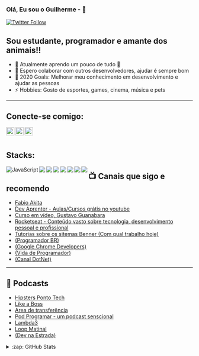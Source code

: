 ### Olá, Eu sou o Guilherme -  👋

[![Twitter Follow](https://img.shields.io/twitter/follow/gxavierfaria?color=1DA1F2&logo=twitter&style=for-the-badge)](https://twitter.com/gxavierfaria)

## Sou estudante, programador e amante dos animais!!

- 🌱 Atualmente aprendo um pouco de tudo 🤣
- 👯 Espero colaborar com outros desenvolvedores, ajudar é sempre bom
- 🥅 2020 Goals: Melhorar meu conhecimento em desenvolvimento e ajudar as pessoas
- ⚡ Hobbies: Gosto de esportes, games, cinema, música e pets

---

## Conecte-se comigo:

[<img align="left" alt="gxavierfaria | Twitter" width="22px" src="https://cdn.jsdelivr.net/npm/simple-icons@v3/icons/twitter.svg" />][twitter]
[<img align="left" alt="guilherme-xavier-de-faria | LinkedIn" width="22px" src="https://cdn.jsdelivr.net/npm/simple-icons@v3/icons/linkedin.svg" />][linkedin]
[<img align="left" alt="guixavierfaria | Instagram" width="22px" src="https://cdn.jsdelivr.net/npm/simple-icons@v3/icons/instagram.svg" />][instagram]

<br></br>

## Stacks:


<img align="left" alt="JavaScript" src="https://img.shields.io/badge/javascript%20-%23323330.svg?&style=for-the-badge&logo=javascript&logoColor=%23F7DF1E"/>

<img align="left" src="https://img.shields.io/badge/markdown-%23000000.svg?&style=for-the-badge&logo=markdown&logoColor=white"/>

<img align="left" src="https://img.shields.io/badge/github%20-%23121011.svg?&style=for-the-badge&logo=github&logoColor=white"/>

<img align="left" src="https://img.shields.io/badge/mysql-%2300f.svg?&style=for-the-badge&logo=mysql&logoColor=white"/>

<img align="left" src="https://img.shields.io/badge/html5%20-%23E34F26.svg?&style=for-the-badge&logo=html5&logoColor=white"/>

<img align="left" src="https://img.shields.io/badge/css3%20-%231572B6.svg?&style=for-the-badge&logo=css3&logoColor=white"/>

<img align="left" src="https://img.shields.io/badge/git%20-%23F05033.svg?&style=for-the-badge&logo=git&logoColor=white"/>

<img align="left" src="https://img.shields.io/badge/c%23%20-%23239120.svg?&style=for-the-badge&logo=c-sharp&logoColor=white"/>





## 📺 Canais que sigo e recomendo


- [Fabio Akita](https://www.youtube.com/user/AkitaOnRails)
- [Dev Aprenter - Aulas/Cursos grátis no youtube](https://www.youtube.com/c/DevAprender)
- [Curso em vídeo, Gustavo Guanabara](https://www.youtube.com/user/cursosemvideo)
- [Rocketseat - Conteúdo vasto sobre tecnologia, desenvolvimento pessoal e profissional](https://www.youtube.com/channel/UCSfwM5u0Kce6Cce8_S72olg)
- [Tutorias sobre os sitemas Benner (Com qual trabalho hoje)](https://www.youtube.com/channel/UCVp7hIFIybiNzqSCZ3Xow3w)
- [(Programador BR)](youtube.com/c/Programadorbr)
- [(Google Chrome Developers)](https://www.youtube.com/c/GoogleChromeDevelopers)
- [(Vida de Programador)](https://www.youtube.com/user/ProgramadorREAL)
- [(Canal DotNet)](https://www.youtube.com/c/CanalDotNET)


---

## 📕 Podcasts


- [Hipsters Ponto Tech](https://hipsters.tech/)
- [Like a Boss](https://www.likeaboss.com.br/)
- [Area de transferência](https://areadetransferencia.com.br/)
- [Pod Programar - um podcast senscional](https://podprogramar.com.br/)
- [Lambda3](https://www.lambda3.com.br/lambda3-podcast/)
- [Loop Matinal](http://www.loopmatinal.com/)
- [(Dev na Estrada)](https://devnaestrada.com.br/)

<details>
  <summary>:zap: GitHub Stats</summary>

## <img src="https://img.shields.io/badge/github%20-%23121011.svg?&style=for-the-badge&logo=github&logoColor=white"/>

[![newh2 github stats](https://github-readme-stats.vercel.app/api?username=newh2&show_icons=true&theme=radical)](https://github.com/newh2/)

</details>

[twitter]: https://twitter.com/gxavierfaria
[instagram]: https://instagram.com/guixavierfaria
[linkedin]: https://www.linkedin.com/in/guilherme-xavier-de-faria/
